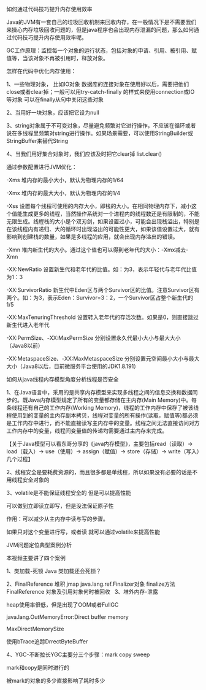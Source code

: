 如何通过代码技巧提升内存使用效率

Java的JVM有一套自己的垃圾回收机制来回收内存，在一般情况下是不需要我们来操心内存垃圾回收问题的，但是java程序也会出现内存泄漏的问题，那么如何通过代码技巧提升内存使用效率呢。

GC工作原理：监控每一个对象的运行状态，包括对象的申请、引用、被引用、赋值等，当该对象不再被引用时，释放对象。

怎样在代码中优化内存使用：

1、一些物理对象， 比如IO对象 数据库的连接对象在使用好以后，需要把他们close或者clear掉；一般可以用try-catch-finally 的样式来使用connection或IO等对象 可以在finally从句中关闭这些对象

2、当用好一块对象，应该把它设为null

3、string对象属于不可变对象，尽量避免频繁对它进行操作，不应该在循环或者说在多线程里频繁对string进行操作。如果场景需要，可以使用StringBuilder或StringBuffer来替代String

4、当我们用好集合对象时，我们应该及时把它clear掉 list.clear()

通过参数配置进行JVM优化：

-Xms 堆内存的最小大小，默认为物理内存的1/64

-Xmx 堆内存的最大大小，默认为物理内存的1/4

-Xss 设置每个线程可使用的内存大小，即栈的大小。在相同物理内存下，减小这个值能生成更多的线程，当然操作系统对一个进程内的线程数还是有限制的，不能无限生成。线程栈的大小是个双刃剑，如果设置过小，可能会出现栈溢出，特别是在该线程内有递归、大的循环时出现溢出的可能性更大，如果该值设置过大，就有影响到创建栈的数量，如果是多线程的应用，就会出现内存溢出的错误。

-Xmn 堆内新生代的大小。通过这个值也可以得到老年代的大小：-Xmx减去-Xmn

-XX:NewRatio 设置新生代和老年代的比值。如：为3，表示年轻代与老年代比值为1：3

-XX:SurvivorRatio 新生代中Eden区与两个Survivor区的比值。注意Survivor区有两个。如：为3，表示Eden：Survivor=3：2，一个Survivor区占整个新生代的1/5  

-XX:MaxTenuringThreshold 设置转入老年代的存活次数。如果是0，则直接跳过新生代进入老年代

-XX:PermSize、-XX:MaxPermSize 分别设置永久代最小大小与最大大小（Java8以前）

-XX:MetaspaceSize、-XX:MaxMetaspaceSize 分别设置元空间最小大小与最大大小（Java8以后，目前微服务平台使用的JDK1.8.191）


如何从java线程内存模型角度分析线程是否安全

1、在Java语言中，采用的是共享内存模型来实现多线程之间的信息交换和数据同步的。既Java内存模型规定了所有的变量都存储在主内存(Main Memory)中。每条线程还有自己的工作内存(Working Memory)，线程的工作内存中保存了被该线程使用到的变量的主内存副本拷贝，线程对变量的所有操作(读取，赋值等)都必须是工作内存中进行，而不能直接读写主内存中的变量。线程之间无法直接访问对方工作内存中的变量，线程间变量值的传递均需要通过主内存来完成。

【关于Java模型可以看东哥分享的《java内存模型》，主要包括read（读取）-> load（载入）-> use（使用）-> assign（赋值）-> store（存储）-> write（写入）几个过程】

2、线程安全是要耗费资源的，而且很多都是单线程，所以如果没有必要的话是不用线程安全对象的

3、volatile是不能保证线程安全的 但是可以提高性能

可以做到立即读立即写，但是没法保证原子性

作用：可以减少从主内存中读与写的步骤。

如果只对这个变量进行写，或者读 就可以通过volatile来提高性能


JVM问题定位典型案例分析

本视频主要讲了四个案例

1、类加载-死锁 Java 类加载还会死锁？


2、FinalReference 堆积 jmap java.lang.ref.Finalizer对象 finalize方法 FinalReference 对象及引用对象何时被回收
 
3、堆外内存-泄露

heap使用率很低，但是出现了OOM或者FullGC

java.lang.OutMemoryError:Direct buffer memory

MaxDirectMemorySize

使用bTrace追踪DrrectByteBuffer

4、YGC-不断拉长YGC主要分三个步骤：mark copy sweep

mark和copy是同时进行的

被mark的对象的多少直接影响了耗时多少


